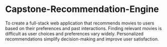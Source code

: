 # Capstone-Recommendation-Engine
To create a full-stack web application that recommends movies to users based on their preferences and past interactions. Finding relevant movies is difficult as user choices and preferences vary widely. Personalized recommendations simplify decision-making and improve user satisfaction.
